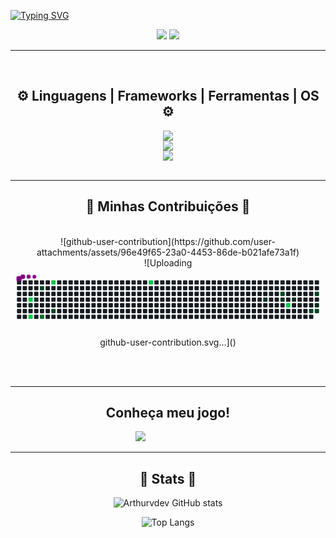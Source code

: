 
[![Typing SVG](https://readme-typing-svg.herokuapp.com?font=Fira+Code&duration=2500&pause=300&color=F7F7F7&center=true&random=false&width=435&lines=Ol%C3%A1+%F0%9F%91%8B;Eu+me+chamo+Arthur+%F0%9F%98%89)](https://git.io/typing-svg) 

</div>

<div align="center"> 
  <a href="https://www.linkedin.com/in/arthur-vin%C3%ADcius-monteiro/" target="_blank"><img src="https://img.shields.io/badge/-LinkedIn-%230077B5?style=for-the-badge&logo=linkedin&logoColor=white" target="_blank"></a> 
  <a href="https://arthurvdev.vercel.app/" target="_blank"><img src="https://img.shields.io/badge/-Portifólio-%230077B5?style=for-the-badge&logo=linkedin&logoColor=white" target="_blank"></a> 
 
  
</div>
<hr/>
<br>
<div align="center">
<h2 align="center">⚙️ Linguagens | Frameworks | Ferramentas | OS ⚙️</h2>
    <img src="https://skillicons.dev/icons?i=js,html,css,cpp,python,flask,django,mysql" /> <br>
    <img src="https://skillicons.dev/icons?i=nodejs,electron,tauri,github,godot,discordjs,discord,vscode,vercel" /><br>
    <img src="https://skillicons.dev/icons?i=ps,linkedin,bots,replit,windows,linux,kali" /><br>
</div>

<br/>
<hr/>

<div align="center">
  <h2>🐍 Minhas Contribuições 🐍</h2>
  <br>
  ![github-user-contribution](https://github.com/user-attachments/assets/96e49f65-23a0-4453-86de-b021afe73a1f)<div align="center"> 
  ![Uploading <svg viewBox="-16 -32 880 192" width="880" height="192" xmlns="http://www.w3.org/2000/svg"><desc>Generated with https://github.com/Platane/snk</desc><style>:root{--cb:#1b1f230a;--cs:purple;--ce:#161b22;--c0:#161b22;--c1:#01311f;--c2:#034525;--c3:#0f6d31;--c4:#00c647}.c{shape-rendering:geometricPrecision;fill:var(--ce);stroke-width:1px;stroke:var(--cb);animation:none 23700ms linear infinite;width:12px;height:12px}@keyframes c0{55.69%{fill:var(--c4)}55.71%,100%{fill:var(--ce)}}.c.c0{fill:var(--c4);animation-name:c0}@keyframes c1{3.79%{fill:var(--c1)}3.81%,100%{fill:var(--ce)}}.c.c1{fill:var(--c1);animation-name:c1}@keyframes c2{54.42%{fill:var(--c4)}54.44%,100%{fill:var(--ce)}}.c.c2{fill:var(--c4);animation-name:c2}@keyframes c3{2.94%{fill:var(--c1)}2.96%,100%{fill:var(--ce)}}.c.c3{fill:var(--c1);animation-name:c3}@keyframes c4{49.78%{fill:var(--c2)}49.8%,100%{fill:var(--ce)}}.c.c4{fill:var(--c2);animation-name:c4}@keyframes c5{53.58%{fill:var(--c3)}53.6%,100%{fill:var(--ce)}}.c.c5{fill:var(--c3);animation-name:c5}@keyframes c6{58.64%{fill:var(--c4)}58.66%,100%{fill:var(--ce)}}.c.c6{fill:var(--c4);animation-name:c6}@keyframes c7{52.31%{fill:var(--c2)}52.33%,100%{fill:var(--ce)}}.c.c7{fill:var(--c2);animation-name:c7}@keyframes c8{65.81%{fill:var(--c4)}65.83%,100%{fill:var(--ce)}}.c.c8{fill:var(--c4);animation-name:c8}@keyframes c9{22.35%{fill:var(--c1)}22.37%,100%{fill:var(--ce)}}.c.c9{fill:var(--c1);animation-name:c9}@keyframes ca{31.64%{fill:var(--c2)}31.66%,100%{fill:var(--ce)}}.c.ca{fill:var(--c2);animation-name:ca}@keyframes cb{23.62%{fill:var(--c1)}23.64%,100%{fill:var(--ce)}}.c.cb{fill:var(--c1);animation-name:cb}@keyframes cc{77.63%{fill:var(--c4)}77.65%,100%{fill:var(--ce)}}.c.cc{fill:var(--c4);animation-name:cc}@keyframes cd{24.46%{fill:var(--c1)}24.48%,100%{fill:var(--ce)}}.c.cd{fill:var(--c1);animation-name:cd}@keyframes ce{27.42%{fill:var(--c2)}27.44%,100%{fill:var(--ce)}}.c.ce{fill:var(--c2);animation-name:ce}@keyframes cf{29.1%{fill:var(--c2)}29.12%,100%{fill:var(--ce)}}.c.cf{fill:var(--c2);animation-name:cf}@keyframes cg{26.57%{fill:var(--c1)}26.59%,100%{fill:var(--ce)}}.c.cg{fill:var(--c1);animation-name:cg}@keyframes ch{26.99%{fill:var(--c2)}27.01%,100%{fill:var(--ce)}}.c.ch{fill:var(--c2);animation-name:ch}.u{transform-origin:0 0;transform:scale(0,1);animation:none linear 23700ms infinite}@keyframes u0{2.94%{transform:scale(0.000,1)}2.96%,3.79%{transform:scale(0.167,1)}3.81%,22.35%{transform:scale(0.333,1)}22.37%,23.62%{transform:scale(0.500,1)}23.64%,24.46%{transform:scale(0.667,1)}24.48%,26.57%{transform:scale(0.833,1)}26.59%,100%{transform:scale(1.000,1)}}.u.u0{fill:var(--c1);animation-name:u0;transform-origin:0.0px 0}@keyframes u1{26.99%{transform:scale(0.000,1)}27.01%,27.42%{transform:scale(0.167,1)}27.44%,29.1%{transform:scale(0.333,1)}29.12%,31.64%{transform:scale(0.500,1)}31.66%,49.78%{transform:scale(0.667,1)}49.8%,52.31%{transform:scale(0.833,1)}52.33%,100%{transform:scale(1.000,1)}}.u.u1{fill:var(--c2);animation-name:u1;transform-origin:282.7px 0}@keyframes u2{53.58%{transform:scale(0.000,1)}53.6%,100%{transform:scale(1.000,1)}}.u.u2{fill:var(--c3);animation-name:u2;transform-origin:565.3px 0}@keyframes u3{54.42%{transform:scale(0.000,1)}54.44%,55.69%{transform:scale(0.200,1)}55.71%,58.64%{transform:scale(0.400,1)}58.66%,65.81%{transform:scale(0.600,1)}65.83%,77.63%{transform:scale(0.800,1)}77.65%,100%{transform:scale(1.000,1)}}.u.u3{fill:var(--c4);animation-name:u3;transform-origin:612.4px 0}.s{shape-rendering:geometricPrecision;fill:var(--cs);animation:none linear 23700ms infinite}@keyframes s0{0%,99.58%{transform:translate(0px,-16px)}0.42%{transform:translate(0px,0px)}1.69%,97.89%{transform:translate(48px,0px)}3.38%{transform:translate(48px,64px)}3.8%{transform:translate(32px,64px)}4.22%{transform:translate(32px,80px)}5.49%{transform:translate(80px,80px)}5.91%{transform:translate(80px,64px)}21.94%{transform:translate(688px,64px)}22.36%{transform:translate(688px,48px)}26.16%{transform:translate(832px,48px)}27%{transform:translate(832px,80px)}27.43%{transform:translate(816px,80px)}27.85%{transform:translate(816px,64px)}28.27%{transform:translate(832px,64px)}29.11%{transform:translate(832px,32px)}31.65%{transform:translate(736px,32px)}32.07%{transform:translate(736px,16px)}49.79%{transform:translate(64px,16px)}50.21%{transform:translate(64px,32px)}51.05%{transform:translate(96px,32px)}52.32%{transform:translate(96px,80px)}53.16%{transform:translate(64px,80px)}53.59%{transform:translate(64px,96px)}54.43%{transform:translate(32px,96px)}55.7%{transform:translate(32px,48px)}57.38%{transform:translate(96px,48px)}58.65%{transform:translate(96px,0px)}75.95%{transform:translate(752px,0px)}77.64%{transform:translate(752px,64px)}94.09%{transform:translate(128px,64px)}95.36%{transform:translate(128px,16px)}95.78%{transform:translate(112px,16px)}96.2%{transform:translate(112px,0px)}98.31%{transform:translate(48px,-16px)}}.s.s0{transform:translate(0px,-16px);animation-name:s0}@keyframes s1{0%,99.58%{transform:translate(16px,-16px)}0.42%{transform:translate(0px,-16px)}0.84%{transform:translate(0px,0px)}2.11%,98.31%{transform:translate(48px,0px)}3.8%{transform:translate(48px,64px)}4.22%{transform:translate(32px,64px)}4.64%{transform:translate(32px,80px)}5.91%{transform:translate(80px,80px)}6.33%{transform:translate(80px,64px)}22.36%{transform:translate(688px,64px)}22.78%{transform:translate(688px,48px)}26.58%{transform:translate(832px,48px)}27.43%{transform:translate(832px,80px)}27.85%{transform:translate(816px,80px)}28.27%{transform:translate(816px,64px)}28.69%{transform:translate(832px,64px)}29.54%{transform:translate(832px,32px)}32.07%{transform:translate(736px,32px)}32.49%{transform:translate(736px,16px)}50.21%{transform:translate(64px,16px)}50.63%{transform:translate(64px,32px)}51.48%{transform:translate(96px,32px)}52.74%{transform:translate(96px,80px)}53.59%{transform:translate(64px,80px)}54.01%{transform:translate(64px,96px)}54.85%{transform:translate(32px,96px)}56.12%{transform:translate(32px,48px)}57.81%{transform:translate(96px,48px)}59.07%{transform:translate(96px,0px)}76.37%{transform:translate(752px,0px)}78.06%{transform:translate(752px,64px)}94.51%{transform:translate(128px,64px)}95.78%{transform:translate(128px,16px)}96.2%{transform:translate(112px,16px)}96.62%{transform:translate(112px,0px)}98.73%{transform:translate(48px,-16px)}}.s.s1{transform:translate(16px,-16px);animation-name:s1}@keyframes s2{0%,99.58%{transform:translate(32px,-16px)}0.84%{transform:translate(0px,-16px)}1.27%{transform:translate(0px,0px)}2.53%,98.73%{transform:translate(48px,0px)}4.22%{transform:translate(48px,64px)}4.64%{transform:translate(32px,64px)}5.06%{transform:translate(32px,80px)}6.33%{transform:translate(80px,80px)}6.75%{transform:translate(80px,64px)}22.78%{transform:translate(688px,64px)}23.21%{transform:translate(688px,48px)}27%{transform:translate(832px,48px)}27.85%{transform:translate(832px,80px)}28.27%{transform:translate(816px,80px)}28.69%{transform:translate(816px,64px)}29.11%{transform:translate(832px,64px)}29.96%{transform:translate(832px,32px)}32.49%{transform:translate(736px,32px)}32.91%{transform:translate(736px,16px)}50.63%{transform:translate(64px,16px)}51.05%{transform:translate(64px,32px)}51.9%{transform:translate(96px,32px)}53.16%{transform:translate(96px,80px)}54.01%{transform:translate(64px,80px)}54.43%{transform:translate(64px,96px)}55.27%{transform:translate(32px,96px)}56.54%{transform:translate(32px,48px)}58.23%{transform:translate(96px,48px)}59.49%{transform:translate(96px,0px)}76.79%{transform:translate(752px,0px)}78.48%{transform:translate(752px,64px)}94.94%{transform:translate(128px,64px)}96.2%{transform:translate(128px,16px)}96.62%{transform:translate(112px,16px)}97.05%{transform:translate(112px,0px)}99.16%{transform:translate(48px,-16px)}}.s.s2{transform:translate(32px,-16px);animation-name:s2}@keyframes s3{0%,99.58%{transform:translate(48px,-16px)}1.27%{transform:translate(0px,-16px)}1.69%{transform:translate(0px,0px)}2.95%,99.16%{transform:translate(48px,0px)}4.64%{transform:translate(48px,64px)}5.06%{transform:translate(32px,64px)}5.49%{transform:translate(32px,80px)}6.75%{transform:translate(80px,80px)}7.17%{transform:translate(80px,64px)}23.21%{transform:translate(688px,64px)}23.63%{transform:translate(688px,48px)}27.43%{transform:translate(832px,48px)}28.27%{transform:translate(832px,80px)}28.69%{transform:translate(816px,80px)}29.11%{transform:translate(816px,64px)}29.54%{transform:translate(832px,64px)}30.38%{transform:translate(832px,32px)}32.91%{transform:translate(736px,32px)}33.33%{transform:translate(736px,16px)}51.05%{transform:translate(64px,16px)}51.48%{transform:translate(64px,32px)}52.32%{transform:translate(96px,32px)}53.59%{transform:translate(96px,80px)}54.43%{transform:translate(64px,80px)}54.85%{transform:translate(64px,96px)}55.7%{transform:translate(32px,96px)}56.96%{transform:translate(32px,48px)}58.65%{transform:translate(96px,48px)}59.92%{transform:translate(96px,0px)}77.22%{transform:translate(752px,0px)}78.9%{transform:translate(752px,64px)}95.36%{transform:translate(128px,64px)}96.62%{transform:translate(128px,16px)}97.05%{transform:translate(112px,16px)}97.47%{transform:translate(112px,0px)}}.s.s3{transform:translate(48px,-16px);animation-name:s3}</style><rect class="c" x="2" y="2" rx="2" ry="2"/><rect class="c" x="2" y="18" rx="2" ry="2"/><rect class="c" x="2" y="34" rx="2" ry="2"/><rect class="c" x="2" y="50" rx="2" ry="2"/><rect class="c" x="2" y="66" rx="2" ry="2"/><rect class="c" x="2" y="82" rx="2" ry="2"/><rect class="c" x="2" y="98" rx="2" ry="2"/><rect class="c" x="18" y="2" rx="2" ry="2"/><rect class="c" x="18" y="18" rx="2" ry="2"/><rect class="c" x="18" y="34" rx="2" ry="2"/><rect class="c" x="18" y="50" rx="2" ry="2"/><rect class="c" x="18" y="66" rx="2" ry="2"/><rect class="c" x="18" y="82" rx="2" ry="2"/><rect class="c" x="18" y="98" rx="2" ry="2"/><rect class="c" x="34" y="2" rx="2" ry="2"/><rect class="c" x="34" y="18" rx="2" ry="2"/><rect class="c" x="34" y="34" rx="2" ry="2"/><rect class="c c0" x="34" y="50" rx="2" ry="2"/><rect class="c c1" x="34" y="66" rx="2" ry="2"/><rect class="c" x="34" y="82" rx="2" ry="2"/><rect class="c c2" x="34" y="98" rx="2" ry="2"/><rect class="c" x="50" y="2" rx="2" ry="2"/><rect class="c" x="50" y="18" rx="2" ry="2"/><rect class="c" x="50" y="34" rx="2" ry="2"/><rect class="c c3" x="50" y="50" rx="2" ry="2"/><rect class="c" x="50" y="66" rx="2" ry="2"/><rect class="c" x="50" y="82" rx="2" ry="2"/><rect class="c" x="50" y="98" rx="2" ry="2"/><rect class="c" x="66" y="2" rx="2" ry="2"/><rect class="c c4" x="66" y="18" rx="2" ry="2"/><rect class="c" x="66" y="34" rx="2" ry="2"/><rect class="c" x="66" y="50" rx="2" ry="2"/><rect class="c" x="66" y="66" rx="2" ry="2"/><rect class="c" x="66" y="82" rx="2" ry="2"/><rect class="c c5" x="66" y="98" rx="2" ry="2"/><rect class="c" x="82" y="2" rx="2" ry="2"/><rect class="c" x="82" y="18" rx="2" ry="2"/><rect class="c" x="82" y="34" rx="2" ry="2"/><rect class="c" x="82" y="50" rx="2" ry="2"/><rect class="c" x="82" y="66" rx="2" ry="2"/><rect class="c" x="82" y="82" rx="2" ry="2"/><rect class="c" x="82" y="98" rx="2" ry="2"/><rect class="c c6" x="98" y="2" rx="2" ry="2"/><rect class="c" x="98" y="18" rx="2" ry="2"/><rect class="c" x="98" y="34" rx="2" ry="2"/><rect class="c" x="98" y="50" rx="2" ry="2"/><rect class="c" x="98" y="66" rx="2" ry="2"/><rect class="c c7" x="98" y="82" rx="2" ry="2"/><rect class="c" x="98" y="98" rx="2" ry="2"/><rect class="c" x="114" y="2" rx="2" ry="2"/><rect class="c" x="114" y="18" rx="2" ry="2"/><rect class="c" x="114" y="34" rx="2" ry="2"/><rect class="c" x="114" y="50" rx="2" ry="2"/><rect class="c" x="114" y="66" rx="2" ry="2"/><rect class="c" x="114" y="82" rx="2" ry="2"/><rect class="c" x="114" y="98" rx="2" ry="2"/><rect class="c" x="130" y="2" rx="2" ry="2"/><rect class="c" x="130" y="18" rx="2" ry="2"/><rect class="c" x="130" y="34" rx="2" ry="2"/><rect class="c" x="130" y="50" rx="2" ry="2"/><rect class="c" x="130" y="66" rx="2" ry="2"/><rect class="c" x="130" y="82" rx="2" ry="2"/><rect class="c" x="130" y="98" rx="2" ry="2"/><rect class="c" x="146" y="2" rx="2" ry="2"/><rect class="c" x="146" y="18" rx="2" ry="2"/><rect class="c" x="146" y="34" rx="2" ry="2"/><rect class="c" x="146" y="50" rx="2" ry="2"/><rect class="c" x="146" y="66" rx="2" ry="2"/><rect class="c" x="146" y="82" rx="2" ry="2"/><rect class="c" x="146" y="98" rx="2" ry="2"/><rect class="c" x="162" y="2" rx="2" ry="2"/><rect class="c" x="162" y="18" rx="2" ry="2"/><rect class="c" x="162" y="34" rx="2" ry="2"/><rect class="c" x="162" y="50" rx="2" ry="2"/><rect class="c" x="162" y="66" rx="2" ry="2"/><rect class="c" x="162" y="82" rx="2" ry="2"/><rect class="c" x="162" y="98" rx="2" ry="2"/><rect class="c" x="178" y="2" rx="2" ry="2"/><rect class="c" x="178" y="18" rx="2" ry="2"/><rect class="c" x="178" y="34" rx="2" ry="2"/><rect class="c" x="178" y="50" rx="2" ry="2"/><rect class="c" x="178" y="66" rx="2" ry="2"/><rect class="c" x="178" y="82" rx="2" ry="2"/><rect class="c" x="178" y="98" rx="2" ry="2"/><rect class="c" x="194" y="2" rx="2" ry="2"/><rect class="c" x="194" y="18" rx="2" ry="2"/><rect class="c" x="194" y="34" rx="2" ry="2"/><rect class="c" x="194" y="50" rx="2" ry="2"/><rect class="c" x="194" y="66" rx="2" ry="2"/><rect class="c" x="194" y="82" rx="2" ry="2"/><rect class="c" x="194" y="98" rx="2" ry="2"/><rect class="c" x="210" y="2" rx="2" ry="2"/><rect class="c" x="210" y="18" rx="2" ry="2"/><rect class="c" x="210" y="34" rx="2" ry="2"/><rect class="c" x="210" y="50" rx="2" ry="2"/><rect class="c" x="210" y="66" rx="2" ry="2"/><rect class="c" x="210" y="82" rx="2" ry="2"/><rect class="c" x="210" y="98" rx="2" ry="2"/><rect class="c" x="226" y="2" rx="2" ry="2"/><rect class="c" x="226" y="18" rx="2" ry="2"/><rect class="c" x="226" y="34" rx="2" ry="2"/><rect class="c" x="226" y="50" rx="2" ry="2"/><rect class="c" x="226" y="66" rx="2" ry="2"/><rect class="c" x="226" y="82" rx="2" ry="2"/><rect class="c" x="226" y="98" rx="2" ry="2"/><rect class="c" x="242" y="2" rx="2" ry="2"/><rect class="c" x="242" y="18" rx="2" ry="2"/><rect class="c" x="242" y="34" rx="2" ry="2"/><rect class="c" x="242" y="50" rx="2" ry="2"/><rect class="c" x="242" y="66" rx="2" ry="2"/><rect class="c" x="242" y="82" rx="2" ry="2"/><rect class="c" x="242" y="98" rx="2" ry="2"/><rect class="c" x="258" y="2" rx="2" ry="2"/><rect class="c" x="258" y="18" rx="2" ry="2"/><rect class="c" x="258" y="34" rx="2" ry="2"/><rect class="c" x="258" y="50" rx="2" ry="2"/><rect class="c" x="258" y="66" rx="2" ry="2"/><rect class="c" x="258" y="82" rx="2" ry="2"/><rect class="c" x="258" y="98" rx="2" ry="2"/><rect class="c" x="274" y="2" rx="2" ry="2"/><rect class="c" x="274" y="18" rx="2" ry="2"/><rect class="c" x="274" y="34" rx="2" ry="2"/><rect class="c" x="274" y="50" rx="2" ry="2"/><rect class="c" x="274" y="66" rx="2" ry="2"/><rect class="c" x="274" y="82" rx="2" ry="2"/><rect class="c" x="274" y="98" rx="2" ry="2"/><rect class="c" x="290" y="2" rx="2" ry="2"/><rect class="c" x="290" y="18" rx="2" ry="2"/><rect class="c" x="290" y="34" rx="2" ry="2"/><rect class="c" x="290" y="50" rx="2" ry="2"/><rect class="c" x="290" y="66" rx="2" ry="2"/><rect class="c" x="290" y="82" rx="2" ry="2"/><rect class="c" x="290" y="98" rx="2" ry="2"/><rect class="c" x="306" y="2" rx="2" ry="2"/><rect class="c" x="306" y="18" rx="2" ry="2"/><rect class="c" x="306" y="34" rx="2" ry="2"/><rect class="c" x="306" y="50" rx="2" ry="2"/><rect class="c" x="306" y="66" rx="2" ry="2"/><rect class="c" x="306" y="82" rx="2" ry="2"/><rect class="c" x="306" y="98" rx="2" ry="2"/><rect class="c" x="322" y="2" rx="2" ry="2"/><rect class="c" x="322" y="18" rx="2" ry="2"/><rect class="c" x="322" y="34" rx="2" ry="2"/><rect class="c" x="322" y="50" rx="2" ry="2"/><rect class="c" x="322" y="66" rx="2" ry="2"/><rect class="c" x="322" y="82" rx="2" ry="2"/><rect class="c" x="322" y="98" rx="2" ry="2"/><rect class="c" x="338" y="2" rx="2" ry="2"/><rect class="c" x="338" y="18" rx="2" ry="2"/><rect class="c" x="338" y="34" rx="2" ry="2"/><rect class="c" x="338" y="50" rx="2" ry="2"/><rect class="c" x="338" y="66" rx="2" ry="2"/><rect class="c" x="338" y="82" rx="2" ry="2"/><rect class="c" x="338" y="98" rx="2" ry="2"/><rect class="c" x="354" y="2" rx="2" ry="2"/><rect class="c" x="354" y="18" rx="2" ry="2"/><rect class="c" x="354" y="34" rx="2" ry="2"/><rect class="c" x="354" y="50" rx="2" ry="2"/><rect class="c" x="354" y="66" rx="2" ry="2"/><rect class="c" x="354" y="82" rx="2" ry="2"/><rect class="c" x="354" y="98" rx="2" ry="2"/><rect class="c c8" x="370" y="2" rx="2" ry="2"/><rect class="c" x="370" y="18" rx="2" ry="2"/><rect class="c" x="370" y="34" rx="2" ry="2"/><rect class="c" x="370" y="50" rx="2" ry="2"/><rect class="c" x="370" y="66" rx="2" ry="2"/><rect class="c" x="370" y="82" rx="2" ry="2"/><rect class="c" x="370" y="98" rx="2" ry="2"/><rect class="c" x="386" y="2" rx="2" ry="2"/><rect class="c" x="386" y="18" rx="2" ry="2"/><rect class="c" x="386" y="34" rx="2" ry="2"/><rect class="c" x="386" y="50" rx="2" ry="2"/><rect class="c" x="386" y="66" rx="2" ry="2"/><rect class="c" x="386" y="82" rx="2" ry="2"/><rect class="c" x="386" y="98" rx="2" ry="2"/><rect class="c" x="402" y="2" rx="2" ry="2"/><rect class="c" x="402" y="18" rx="2" ry="2"/><rect class="c" x="402" y="34" rx="2" ry="2"/><rect class="c" x="402" y="50" rx="2" ry="2"/><rect class="c" x="402" y="66" rx="2" ry="2"/><rect class="c" x="402" y="82" rx="2" ry="2"/><rect class="c" x="402" y="98" rx="2" ry="2"/><rect class="c" x="418" y="2" rx="2" ry="2"/><rect class="c" x="418" y="18" rx="2" ry="2"/><rect class="c" x="418" y="34" rx="2" ry="2"/><rect class="c" x="418" y="50" rx="2" ry="2"/><rect class="c" x="418" y="66" rx="2" ry="2"/><rect class="c" x="418" y="82" rx="2" ry="2"/><rect class="c" x="418" y="98" rx="2" ry="2"/><rect class="c" x="434" y="2" rx="2" ry="2"/><rect class="c" x="434" y="18" rx="2" ry="2"/><rect class="c" x="434" y="34" rx="2" ry="2"/><rect class="c" x="434" y="50" rx="2" ry="2"/><rect class="c" x="434" y="66" rx="2" ry="2"/><rect class="c" x="434" y="82" rx="2" ry="2"/><rect class="c" x="434" y="98" rx="2" ry="2"/><rect class="c" x="450" y="2" rx="2" ry="2"/><rect class="c" x="450" y="18" rx="2" ry="2"/><rect class="c" x="450" y="34" rx="2" ry="2"/><rect class="c" x="450" y="50" rx="2" ry="2"/><rect class="c" x="450" y="66" rx="2" ry="2"/><rect class="c" x="450" y="82" rx="2" ry="2"/><rect class="c" x="450" y="98" rx="2" ry="2"/><rect class="c" x="466" y="2" rx="2" ry="2"/><rect class="c" x="466" y="18" rx="2" ry="2"/><rect class="c" x="466" y="34" rx="2" ry="2"/><rect class="c" x="466" y="50" rx="2" ry="2"/><rect class="c" x="466" y="66" rx="2" ry="2"/><rect class="c" x="466" y="82" rx="2" ry="2"/><rect class="c" x="466" y="98" rx="2" ry="2"/><rect class="c" x="482" y="2" rx="2" ry="2"/><rect class="c" x="482" y="18" rx="2" ry="2"/><rect class="c" x="482" y="34" rx="2" ry="2"/><rect class="c" x="482" y="50" rx="2" ry="2"/><rect class="c" x="482" y="66" rx="2" ry="2"/><rect class="c" x="482" y="82" rx="2" ry="2"/><rect class="c" x="482" y="98" rx="2" ry="2"/><rect class="c" x="498" y="2" rx="2" ry="2"/><rect class="c" x="498" y="18" rx="2" ry="2"/><rect class="c" x="498" y="34" rx="2" ry="2"/><rect class="c" x="498" y="50" rx="2" ry="2"/><rect class="c" x="498" y="66" rx="2" ry="2"/><rect class="c" x="498" y="82" rx="2" ry="2"/><rect class="c" x="498" y="98" rx="2" ry="2"/><rect class="c" x="514" y="2" rx="2" ry="2"/><rect class="c" x="514" y="18" rx="2" ry="2"/><rect class="c" x="514" y="34" rx="2" ry="2"/><rect class="c" x="514" y="50" rx="2" ry="2"/><rect class="c" x="514" y="66" rx="2" ry="2"/><rect class="c" x="514" y="82" rx="2" ry="2"/><rect class="c" x="514" y="98" rx="2" ry="2"/><rect class="c" x="530" y="2" rx="2" ry="2"/><rect class="c" x="530" y="18" rx="2" ry="2"/><rect class="c" x="530" y="34" rx="2" ry="2"/><rect class="c" x="530" y="50" rx="2" ry="2"/><rect class="c" x="530" y="66" rx="2" ry="2"/><rect class="c" x="530" y="82" rx="2" ry="2"/><rect class="c" x="530" y="98" rx="2" ry="2"/><rect class="c" x="546" y="2" rx="2" ry="2"/><rect class="c" x="546" y="18" rx="2" ry="2"/><rect class="c" x="546" y="34" rx="2" ry="2"/><rect class="c" x="546" y="50" rx="2" ry="2"/><rect class="c" x="546" y="66" rx="2" ry="2"/><rect class="c" x="546" y="82" rx="2" ry="2"/><rect class="c" x="546" y="98" rx="2" ry="2"/><rect class="c" x="562" y="2" rx="2" ry="2"/><rect class="c" x="562" y="18" rx="2" ry="2"/><rect class="c" x="562" y="34" rx="2" ry="2"/><rect class="c" x="562" y="50" rx="2" ry="2"/><rect class="c" x="562" y="66" rx="2" ry="2"/><rect class="c" x="562" y="82" rx="2" ry="2"/><rect class="c" x="562" y="98" rx="2" ry="2"/><rect class="c" x="578" y="2" rx="2" ry="2"/><rect class="c" x="578" y="18" rx="2" ry="2"/><rect class="c" x="578" y="34" rx="2" ry="2"/><rect class="c" x="578" y="50" rx="2" ry="2"/><rect class="c" x="578" y="66" rx="2" ry="2"/><rect class="c" x="578" y="82" rx="2" ry="2"/><rect class="c" x="578" y="98" rx="2" ry="2"/><rect class="c" x="594" y="2" rx="2" ry="2"/><rect class="c" x="594" y="18" rx="2" ry="2"/><rect class="c" x="594" y="34" rx="2" ry="2"/><rect class="c" x="594" y="50" rx="2" ry="2"/><rect class="c" x="594" y="66" rx="2" ry="2"/><rect class="c" x="594" y="82" rx="2" ry="2"/><rect class="c" x="594" y="98" rx="2" ry="2"/><rect class="c" x="610" y="2" rx="2" ry="2"/><rect class="c" x="610" y="18" rx="2" ry="2"/><rect class="c" x="610" y="34" rx="2" ry="2"/><rect class="c" x="610" y="50" rx="2" ry="2"/><rect class="c" x="610" y="66" rx="2" ry="2"/><rect class="c" x="610" y="82" rx="2" ry="2"/><rect class="c" x="610" y="98" rx="2" ry="2"/><rect class="c" x="626" y="2" rx="2" ry="2"/><rect class="c" x="626" y="18" rx="2" ry="2"/><rect class="c" x="626" y="34" rx="2" ry="2"/><rect class="c" x="626" y="50" rx="2" ry="2"/><rect class="c" x="626" y="66" rx="2" ry="2"/><rect class="c" x="626" y="82" rx="2" ry="2"/><rect class="c" x="626" y="98" rx="2" ry="2"/><rect class="c" x="642" y="2" rx="2" ry="2"/><rect class="c" x="642" y="18" rx="2" ry="2"/><rect class="c" x="642" y="34" rx="2" ry="2"/><rect class="c" x="642" y="50" rx="2" ry="2"/><rect class="c" x="642" y="66" rx="2" ry="2"/><rect class="c" x="642" y="82" rx="2" ry="2"/><rect class="c" x="642" y="98" rx="2" ry="2"/><rect class="c" x="658" y="2" rx="2" ry="2"/><rect class="c" x="658" y="18" rx="2" ry="2"/><rect class="c" x="658" y="34" rx="2" ry="2"/><rect class="c" x="658" y="50" rx="2" ry="2"/><rect class="c" x="658" y="66" rx="2" ry="2"/><rect class="c" x="658" y="82" rx="2" ry="2"/><rect class="c" x="658" y="98" rx="2" ry="2"/><rect class="c" x="674" y="2" rx="2" ry="2"/><rect class="c" x="674" y="18" rx="2" ry="2"/><rect class="c" x="674" y="34" rx="2" ry="2"/><rect class="c" x="674" y="50" rx="2" ry="2"/><rect class="c" x="674" y="66" rx="2" ry="2"/><rect class="c" x="674" y="82" rx="2" ry="2"/><rect class="c" x="674" y="98" rx="2" ry="2"/><rect class="c" x="690" y="2" rx="2" ry="2"/><rect class="c" x="690" y="18" rx="2" ry="2"/><rect class="c" x="690" y="34" rx="2" ry="2"/><rect class="c c9" x="690" y="50" rx="2" ry="2"/><rect class="c" x="690" y="66" rx="2" ry="2"/><rect class="c" x="690" y="82" rx="2" ry="2"/><rect class="c" x="690" y="98" rx="2" ry="2"/><rect class="c" x="706" y="2" rx="2" ry="2"/><rect class="c" x="706" y="18" rx="2" ry="2"/><rect class="c" x="706" y="34" rx="2" ry="2"/><rect class="c" x="706" y="50" rx="2" ry="2"/><rect class="c" x="706" y="66" rx="2" ry="2"/><rect class="c" x="706" y="82" rx="2" ry="2"/><rect class="c" x="706" y="98" rx="2" ry="2"/><rect class="c" x="722" y="2" rx="2" ry="2"/><rect class="c" x="722" y="18" rx="2" ry="2"/><rect class="c" x="722" y="34" rx="2" ry="2"/><rect class="c" x="722" y="50" rx="2" ry="2"/><rect class="c" x="722" y="66" rx="2" ry="2"/><rect class="c" x="722" y="82" rx="2" ry="2"/><rect class="c" x="722" y="98" rx="2" ry="2"/><rect class="c" x="738" y="2" rx="2" ry="2"/><rect class="c" x="738" y="18" rx="2" ry="2"/><rect class="c ca" x="738" y="34" rx="2" ry="2"/><rect class="c cb" x="738" y="50" rx="2" ry="2"/><rect class="c" x="738" y="66" rx="2" ry="2"/><rect class="c" x="738" y="82" rx="2" ry="2"/><rect class="c" x="738" y="98" rx="2" ry="2"/><rect class="c" x="754" y="2" rx="2" ry="2"/><rect class="c" x="754" y="18" rx="2" ry="2"/><rect class="c" x="754" y="34" rx="2" ry="2"/><rect class="c" x="754" y="50" rx="2" ry="2"/><rect class="c cc" x="754" y="66" rx="2" ry="2"/><rect class="c" x="754" y="82" rx="2" ry="2"/><rect class="c" x="754" y="98" rx="2" ry="2"/><rect class="c" x="770" y="2" rx="2" ry="2"/><rect class="c" x="770" y="18" rx="2" ry="2"/><rect class="c" x="770" y="34" rx="2" ry="2"/><rect class="c cd" x="770" y="50" rx="2" ry="2"/><rect class="c" x="770" y="66" rx="2" ry="2"/><rect class="c" x="770" y="82" rx="2" ry="2"/><rect class="c" x="770" y="98" rx="2" ry="2"/><rect class="c" x="786" y="2" rx="2" ry="2"/><rect class="c" x="786" y="18" rx="2" ry="2"/><rect class="c" x="786" y="34" rx="2" ry="2"/><rect class="c" x="786" y="50" rx="2" ry="2"/><rect class="c" x="786" y="66" rx="2" ry="2"/><rect class="c" x="786" y="82" rx="2" ry="2"/><rect class="c" x="786" y="98" rx="2" ry="2"/><rect class="c" x="802" y="2" rx="2" ry="2"/><rect class="c" x="802" y="18" rx="2" ry="2"/><rect class="c" x="802" y="34" rx="2" ry="2"/><rect class="c" x="802" y="50" rx="2" ry="2"/><rect class="c" x="802" y="66" rx="2" ry="2"/><rect class="c" x="802" y="82" rx="2" ry="2"/><rect class="c" x="802" y="98" rx="2" ry="2"/><rect class="c" x="818" y="2" rx="2" ry="2"/><rect class="c" x="818" y="18" rx="2" ry="2"/><rect class="c" x="818" y="34" rx="2" ry="2"/><rect class="c" x="818" y="50" rx="2" ry="2"/><rect class="c" x="818" y="66" rx="2" ry="2"/><rect class="c ce" x="818" y="82" rx="2" ry="2"/><rect class="c" x="818" y="98" rx="2" ry="2"/><rect class="c" x="834" y="2" rx="2" ry="2"/><rect class="c" x="834" y="18" rx="2" ry="2"/><rect class="c cf" x="834" y="34" rx="2" ry="2"/><rect class="c" x="834" y="50" rx="2" ry="2"/><rect class="c cg" x="834" y="66" rx="2" ry="2"/><rect class="c ch" x="834" y="82" rx="2" ry="2"/><rect class="u u0" height="12" width="283.3" x="0.0" y="144"/><rect class="u u1" height="12" width="283.3" x="282.7" y="144"/><rect class="u u2" height="12" width="47.7" x="565.3" y="144"/><rect class="u u3" height="12" width="236.2" x="612.4" y="144"/><rect class="s s0" x="0.8" y="0.8" width="14.4" height="14.4" rx="4.5" ry="4.5"/><rect class="s s1" x="1.8" y="1.8" width="12.3" height="12.3" rx="4.1" ry="4.1"/><rect class="s s2" x="2.6" y="2.6" width="10.8" height="10.8" rx="3.6" ry="3.6"/><rect class="s s3" x="3.0" y="3.0" width="9.9" height="9.9" rx="3.3" ry="3.3"/></svg>github-user-contribution.svg…]()

  <br/><br/>
</div>
<hr/>

<div align="center">
  <h2>Conheça meu jogo!</h2>
  <a><img src="https://github.com/user-attachments/assets/665eca98-b15a-4199-9e0c-694becf7837c" /></a>
  <a style="color: rgb(255, 255, 255);text-decoration: none;" target="_blank" href="https://gamejolt.com/games/Another_messenger/848931">Acesse aqui!</a>
</div>

<hr/>
<h2 align="center">🔋 Stats 🔋</h2>

<div align="center">
  
![Arthurvdev GitHub stats](https://github-readme-stats.vercel.app/api?username=arthurvdev&show_icons=true&theme=dracula) 

![Top Langs](https://github-readme-stats.vercel.app/api/top-langs/?username=arthurvdev&layout=compact&theme=dracula) 
  
</div>





          


